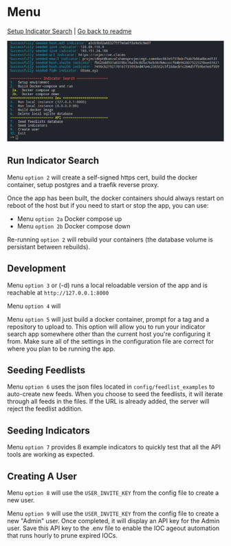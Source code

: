 # Menu
[Setup Indicator Search](setup.md) | [Go back to readme](../README.md)

![Menu](../app/routers/web/static/images/menu.png)

## Run Indicator Search
Menu `option 2` will create a self-signed https cert, build the docker container, setup postgres and a traefik reverse proxy.

Once the app has been built, the docker containers should always restart on reboot of the host but if you need to start or stop the app, you can use:
* Menu `option 2a` Docker compose up
* Menu `option 2b` Docker compose down

Re-running `option 2` will rebuild your containers (the database volume is persistant between rebuilds).

## Development
Menu `option 3` or (-d) runs a local reloadable version of the app and is reachable at `http://127.0.0.1:8000`

Menu `option 4` will 

Menu `option 5` will just build a docker container, prompt for a tag and a repository to upload to. This option will allow you to run your indicator search app somewhere other than the current host you're configuring it from. Make sure all of the settings in the configuration file are correct for where you plan to be running the app.

## Seeding Feedlists
Menu `option 6` uses the json files located in `config/feedlist_examples` to auto-create new feeds. When you choose to seed the feedlists, it will iterate through all feeds in the files. If the URL is already added, the server will reject the feedlist addition.

## Seeding Indicators
Menu `option 7` provides 8 example indicators to quickly test that all the API tools are working as expected.

## Creating A User
Menu `option 8` will use the `USER_INVITE_KEY` from the config file to create a new user.

Menu `option 9` will use the `USER_INVITE_KEY` from the config file to create a new "Admin" user. Once completed, it will display an API key for the Admin user. Save this API key to the .env file to enable the IOC ageout automation that runs hourly to prune expired IOCs.